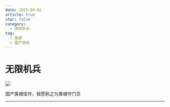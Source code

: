 ```yaml
---
date: 2025-04-02
article: true
star: false
category: 
  - 游戏杂谈
tag: 
  - 类魂
  - 国产游戏
---
```

# 无限机兵
![](https://public-1308755698.cos.ap-chongqing.myqcloud.com//upload/202504022040224.jpeg)

国产类魂佳作，我愿称之为类魂守门员
<!-- more -->
---